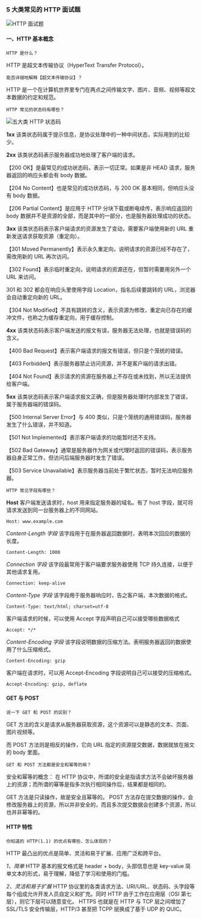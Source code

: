 ### 5 大类常见的 HTTP 面试题

![HTTP 面试题](https://upload-images.jianshu.io/upload_images/9278575-ed885c4554f3ccf1.png?imageMogr2/auto-orient/strip%7CimageView2/2/w/1240)

#### 一、HTTP 基本概念

```text
HTTP 是什么？
```

HTTP 是超文本传输协议（HyperText Transfer Protocol）。

```text
能否详细地解释【超文本传输协议】？
```

HTTP 是一个在计算机世界里专门在两点之间传输文字、图片、音频、视频等超文本数据的约定和规范。

```text
HTTP 常见的状态码有哪些？
```

![五大类 HTTP 状态码](https://upload-images.jianshu.io/upload_images/9278575-54216c05de054267.png?imageMogr2/auto-orient/strip%7CimageView2/2/w/1240)

**1xx**
该类状态码属于提示信息，是协议处理中的一种中间状态，实际用到的比较少。

**2xx**
该类状态码表示服务器成功地处理了客户端的请求。

【200 OK】是最常见的成功状态码，表示一切正常。如果是非 HEAD 请求，服务器返回的响应头都会有 body 数据。

【204 No Content】也是常见的成功状态码，与 200 OK 基本相同，但响应头没有 body 数据。

【206 Partial Content】是应用于 HTTP 分块下载或断电续传，表示响应返回的 body 数据并不是资源的全部，而是其中的一部分，也是服务器处理成功的状态。

**3xx**
该类状态码表示客户端请求的资源发生了变动，需要客户端使用新的 URL 重新发送请求获取资源（重定向）。

【301 Moved Permanently】表示永久重定向，说明请求的资源已经不存在了，需改用新的 URL 再次访问。

【302 Found】表示临时重定向，说明请求的资源还在，但暂时需要用另外一个 URL 来访问。

301 和 302 都会在响应头里使用字段 Location，指名后续要跳转的 URL，浏览器会自动重定向新的 URL。

【304 Not Modified】不具有跳转的含义，表示资源为修改，重定向已存在的缓冲文件，也称之为缓存重定向，用于缓存控制。

**4xx**
该类状态码表示客户端发送的报文有误，服务器无法处理，也就是错误码的含义。

【400 Bad Request】表示客户端请求的报文有错误，但只是个笼统的错误。

【403 Forbidden】表示服务器禁止访问资源，并不是客户端的请求出错。

【404 Not Found】表示请求的资源在服务器上不存在或未找到，所以无法提供给客户端。

**5xx**
该类状态码表示客户端请求报文正确，但是服务器处理时内部发生了错误，属于服务器端的错误码。

【500 Internal Server Error】与 400 类似，只是个笼统的通用错误码，服务器发生了什么错误，并不知道。

【501 Not Implemented】表示客户端请求的功能暂时还不支持。

【502 Bad Gateway】通常是服务器作为网关或代理时返回的错误码，表示服务器自身正常工作，但访问后端服务器时发生了错误。

【503 Service Unavailable】表示服务器当前处于繁忙状态，暂时无法响应服务器。

```text
HTTP 常见字段有哪些？
```

**Host**
客户端发送请求时，host 用来指定服务器的域名。有了 host 字段，就可将请求发送到同一台服务器上的不同网站。

```http
Host: www.example.com
```

_Content-Length 字段_
该字段用于在服务器返回数据时，表明本次回应的数据的长度。

```http
Content-Length: 1000
```

_Connection 字段_
该字段最常用于客户端要求服务器使用 TCP 持久连接，以便于其他请求复用。

```http
Connection: keep-alive
```

_Content-Type 字段_
该字段用于服务器响应时，告之客户端，本次数据的格式。

```http
Content-Type: text/html; charset=utf-8
```

客户端请求的时候，可以使用 Accept 字段声明自己可以接受哪些数据格式

```http
Accept: */*
```

_Content-Encoding 字段_
该字段说明数据的压缩方法。表明服务器返回的数据使用了什么压缩格式。

```http
Content-Encoding: gzip
```

客户端在请求时，可以用 Accept-Encoding 字段说明自己可以接受的压缩格式。

```http
Accept-Encoding: gzip, deflate
```

#### GET 与 POST

```text
说一下 GET 和 POST 的区别？
```

GET 方法的含义是请求从服务器获取资源，这个资源可以是静态的文本、页面、图片视频等。

而 POST 方法则是相反的操作，它向 URL 指定的资源提交数据，数据就放在报文的 body 里面。

```text
GET 和 POST 方法都是安全和幂等的嘛？
```

安全和幂等的概念：
在 HTTP 协议中，所谓的安全是指请求方法不会破坏服务器上的资源；而所谓的幂等是指多次执行相同操作后，结果都是相同的。

GET 方法是只读操作，故是安全且幂等的。
POST 方法存在提交数据的操作，会修改服务器上的资源，所以并非安全的，而且多次提交数据会创建多个资源，所以也并非幂等的。

#### HTTP 特性

```text
你知道的 HTTP(1.1) 的优点有哪些，怎么体现的？
```

HTTP 最凸出的优点是简单、灵活和易于扩展、应用广泛和跨平台。

_1、简单_
HTTP 基本的报文格式是 header + body，头部信息也是 key-value 简单文本的形式，易于理解，降低了学习和使用的门槛。

_2、灵活和易于扩展_
HTTP 协议里的各类请求方法、URI/URL、状态码、头字段等每个组成允许开发人员自定义和扩充。同时 HTTP 由于工作在应用层（OSI 第七层），则它下层可以随意变化。
HTTPS 也就是在 HTTP 与 TCP 层之间增加了 SSL/TLS 安全传输层，HTTP/3 甚至把 TCPP 层换成了基于 UDP 的 QUIC。

